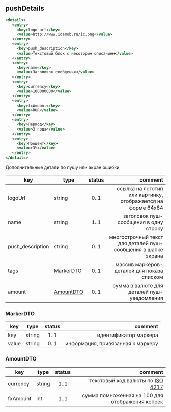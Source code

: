 ## pushDetails

```xml
<details>
   <entry>
     <key>logo_url</key>
     <value>http://www.idamob.ru/ic.png</value>
   </entry>
   <entry>
     <key>push_description</key>
     <value>Текстовый блок с некоторым описанием</value>
   </entry>
   <entry>
     <key>name</key>
     <value>Заголовок сообщения</value>
   </entry>
   <entry>
     <key>currency</key>
     <value>100000000</value>
   </entry>
   <entry>
     <key>fxAmount</key>
     <value>RUR</value>
   </entry>
   <entry>
     <key>Период</key>
     <value>3 года</value>
   </entry>
   <entry>
     <key>Процент</key>
     <value>3%</value>
   </entry>
</details>
```

Дополнительные детали по пушу или экран ошибки

key | type | status | comment
--- | --- | :---: | ---:
logoUrl | string | 0..1 | ссылка на логотип или картинку, отображается на форме 64х64
name | string | 1..1 | заголовок пуш-сообщения в одну строку
push_description | string | 0..1 | многострочный текст для деталей пуш-сообщения в шапке экрана
tags | [MarkerDTO](#markerdto) | 0..1 | массив маркеров-деталей для показа списком
amount | [AmountDTO](#amountdto) | 0..1 | сумма в валюте для деталей пуш-уведомления

### MarkerDTO

key | type | status | comment
--- | ---- | :----: | ---:
key | string | 1..1 | идентификатор маркера
value | string | 0..1 | информация, привязанная к маркеру

### AmountDTO

key | type | status | comment
--- | ---- | :----: | ---:
currency | string | 1..1 | текстовый код валюты по [ISO 4217](https://ru.wikipedia.org/wiki/ISO_4217)
fxAmount | int | 1..1 | сумма помноженная на 100 для отображения копеек
